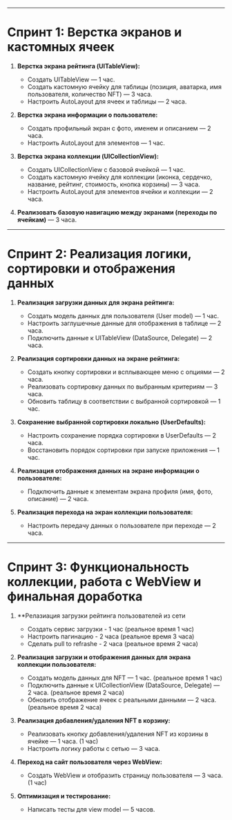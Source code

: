 
---
# Спринт 1: Верстка экранов и кастомных ячеек

1. **Верстка экрана рейтинга (UITableView):**
   * Создать UITableView — 1 час.
   * Создать кастомную ячейку для таблицы (позиция, аватарка, имя пользователя, количество NFT) — 3 часа.
   * Настроить AutoLayout для ячеек и таблицы — 2 часа.

2. **Верстка экрана информации о пользователе:**
   * Создать профильный экран с фото, именем и описанием — 2 часа.
   * Настроить AutoLayout для элементов — 1 час.

3. **Верстка экрана коллекции (UICollectionView):**
   * Создать UICollectionView с базовой ячейкой — 1 час.
   * Создать кастомную ячейку для коллекции (иконка, сердечко, название, рейтинг, стоимость, кнопка корзины) — 3 часа.
   * Настроить AutoLayout для элементов ячейки и коллекции — 2 часа.

4. **Реализовать базовую навигацию между экранами (переходы по ячейкам)** — 3 часа.

---
# Спринт 2: Реализация логики, сортировки и отображения данных

1. **Реализация загрузки данных для экрана рейтинга:**
   * Создать модель данных для пользователя (User model) — 1 час.
   * Настроить заглушечные данные для отображения в таблице — 2 часа.
   * Подключить данные к UITableView (DataSource, Delegate) — 2 часа.

2. **Реализация сортировки данных на экране рейтинга:**
   * Создать кнопку сортировки и всплывающее меню с опциями — 2 часа.
   * Реализовать сортировку данных по выбранным критериям — 3 часа.
   * Обновить таблицу в соответствии с выбранной сортировкой — 1 час.

3. **Сохранение выбранной сортировки локально (UserDefaults):**
   * Настроить сохранение порядка сортировки в UserDefaults — 2 часа.
   * Восстановить порядок сортировки при запуске приложения — 1 час.

4. **Реализация отображения данных на экране информации о пользователе:**
   * Подключить данные к элементам экрана профиля (имя, фото, описание) — 2 часа.

5. **Реализация перехода на экран коллекции пользователя:**
   * Настроить передачу данных о пользователе при переходе — 2 часа.

---

# Спринт 3: Функциональность коллекции, работа с WebView и финальная доработка

1. **Релазиация загрузки рейтинга пользователей из сети
   * Создать сервис загрузки - 1 час (реальное время 1 час)
   * Настроить пагинацию - 2 часа (реальное время 3 часа)
   * Сделать pull to refrashe - 2 часа (реальное время 2 часа)

2. **Реализация загрузки и отображения данных для экрана коллекции пользователя:**
   * Создать модель данных для NFT — 1 час. (реальное время 1 час)
   * Подключить данные к UICollectionView (DataSource, Delegate) — 2 часа. (реальное время 2 часа)
   * Обновить отображение ячеек с реальными данными — 2 часа. (реальное время 2 часа)

3. **Реализация добавления/удаления NFT в корзину:**
   * Реализовать кнопку добавления/удаления NFT из корзины в ячейке — 1 часа. (1 час)
   * Настроить логику работы с сетью — 3 часа.

4. **Переход на сайт пользователя через WebView:**
   * Создать WebView и отобразить страницу пользователя — 3 часа. (1 час)

5. **Оптимизация и тестирование:**
   * Написать тесты для view model — 5 часов.
